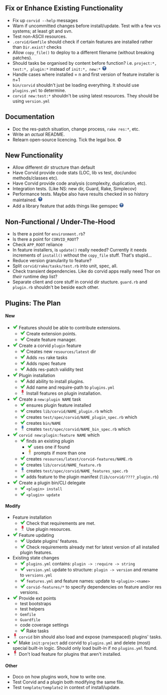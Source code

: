 Fix or Enhance Existing Functionality
-------------------------------------
* Fix up `corvid --help` messages
* Warn if uncommitted changes before install/update. Test with a few vcs systems; at least git and svn.
* Test non-ASCII resources.
* `.corvid/Gemfile` should check if certain features are installed rather than `Dir.exist?` checks
* Allow `copy_file()` to deploy to a different filename (without breaking patches).
* Should tasks be organised by content before function? i.e. `project:*, test:*, plugin:*` instead of `init:*, new:*` ![?](question.png)
* Handle cases where installed = n and first version of feature installer is n+1
* `bin/corvid` shouldn't just be loading everything. It should use `plugins.yml` to determine.
* `corvid new:test:*` shouldn't be using latest resources. They should be using `version.yml`

Documentation
-------------
* Doc the res-patch situation, change process, `rake res:*`, etc.
* Write an _actual_ README.
* Relearn open-source licencing. Tick the legal box. ©

New Functionality
-----------------
* Allow different dir structure than default
* Have Corvid provide code stats (LOC, lib vs test, doc/undoc methods/classes etc).
* Have Corvid provide code analysis (complexity, duplication, etc).
* Integration tests. (Like NS: new dir, Guard, Rake, Simplecov)
* Performance tests. Maybe also have results checked in so history maintained. ![?](question.png)
* Add a library feature that adds things like gemspec ![?](question.png)

Non-Functional / Under-The-Hood
-------------------------------
* Is there a point for `environment.rb`?
* Is there a point for `CORVID_ROOT`?
* Check `APP_ROOT` reliance
* In feature installers, is `update()` really needed? Currently it needs increments of `install()` without the `copy_file` stuff. That's stupid...
* Reduce version granularity to feature?
* Split `corvid/rake/tasks/test.rb` into unit, spec, all.
* Check transient dependencies. Like do corvid apps really need Thor on _their_ runtime dep list?
* Separate client and core stuff in corvid dir stucture. `guard.rb` and `plugin.rb` shouldn't be beside each other.

Plugins: The Plan
-----------------
#### New
* ![Done](done.png) Features should be able to contribute extensions.
  * ![Done](done.png) Create extension points.
  * ![Done](done.png) Create feature manager.
* ![Done](done.png) Create a corvid `plugin` feature
  * ![Done](done.png) Creates new `resources/latest` dir
  * ![Done](done.png) Adds `res` rake tasks
  * ![Done](done.png) Adds rspec feature
  * ![Done](done.png) Adds res-patch validity test
* ![Done](done.png) Plugin installation
  * ![Done](done.png) Add ability to install plugins.
  * ![Done](done.png) Add name and require-path to `plugins.yml`
  * ![TODO](pin-red.png) Install features on plugin installation.
* ![Done](done.png) Create a `new:plugin NAME` task
  * ![Done](done.png) ensures plugin feature installed
  * ![Done](done.png) creates `lib/corvid/NAME_plugin.rb` which
  * ![Done](done.png) creates `test/spec/corvid/NAME_plugin_spec.rb` which
  * ![Done](done.png) creates `bin/NAME`
  * ![TODO](pin-blue.png) creates `test/spec/corvid/NAME_bin_spec.rb` which
* ![Done](done.png) `corvid new:plugin:feature NAME` which
  * ![Done](done.png) finds an existing plugin
    * ![Done](done.png) uses one if found
    * ![TODO](pin-yellow.png) prompts if more than one
  * ![Done](done.png) creates `resources/latest/corvid-features/NAME.rb`
  * ![Done](done.png) creates `lib/corvid/NAME_feature.rb`
  * ![TODO](pin-blue.png) creates `test/spec/corvid/NAME_features_spec.rb`
  * ![Done](done.png) adds feature to the plugin manifest (`lib/corvid/????_plugin.rb`)
* ![Done](done.png) Create a plugin bin/CLI delegate
  * ![Done](done.png) `<plugin> install`
  * ![Done](done.png) `<plugin> update`

#### Modify
* Feature installation
  * ![Done](done.png) Check that requirements are met.
  * ![TODO](pin-red.png) Use plugin resources.
* ![Done](done.png) Feature updating
  * ![Done](done.png) Update plugins' features.
  * ![Done](done.png) Check requirements already met for latest version of all installed plugin features.
* Existing state changes
  * ![Done](done.png) `plugins.yml` contains: `plugin -> :require -> string`
  * ![Done](done.png) `version.yml` update to structure: `plugin -> version` and rename to `versions.yml`
  * ![Done](done.png) `features.yml` and feature names: update to `<plugin>:<name>`
  * ![Done](done.png) `corvid-features/*` to specify dependencies on feature and/or res versions.
* ![Done](done.png) Provide ext points
  * test bootstraps
  * test helpers
  * `Gemfile`
  * `Guardfile`
  * code coverage settings
  * ![Done](done.png) Rake tasks
* ![TODO](pin-red.png) `corvid` bin should also load and expose (namespaced) plugins' tasks.
* ![Done](done.png) Make `init:project` add corvid to `plugins.yml` and delete (most) special built-in logic.
  Should only load built-in if no `plugins.yml` found.
* ![TODO](pin-red.png) Don't load feature for plugins that aren't installed.

#### Other
* Doco on how plugins work, how to write one.
* Test Corvid and a plugin both modifying the same file.
* Test `template/template2` in context of install/update.

